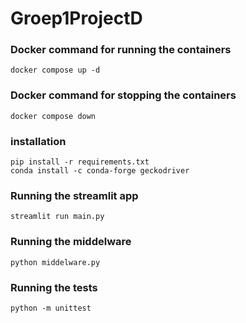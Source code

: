 # Groep1ProjectD

### Docker command for running the containers

```
docker compose up -d
```

### Docker command for stopping the containers

```
docker compose down
```

### installation

```
pip install -r requirements.txt
conda install -c conda-forge geckodriver
```

### Running the streamlit app

```
streamlit run main.py
```

### Running the middelware

```
python middelware.py
```

### Running the tests
```
python -m unittest
```